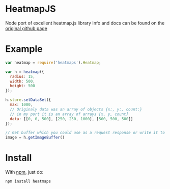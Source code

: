 HeatmapJS
=========

Node port of excellent heatmap.js library
Info and docs can be found on the [original github page](https://github.com/pa7/heatmap.js)


Example
=======

````javascript
var heatmap = require('heatmaps').Heatmap;

var h = heatmap({
  radius: 15,
  width: 500,
  height: 500
});

h.store.setDataSet({
  max: 1000,
  // Originaly data was an array of objects {x:, y:, count:}
  // in my port it is an array of arrays [x, y, count]
  data: [[0, 0, 500], [250, 250, 1000], [500, 500, 500]]
});

// Get buffer which you could use as a request response or write it to a file
image = h.getImageBuffer()
````

Install
=======

With [npm](http://npmjs.org), just do:

    npm install heatmaps
